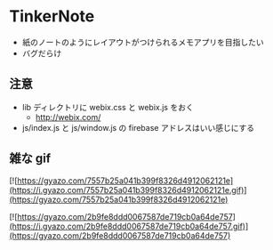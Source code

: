 # TinkerNote
- 紙のノートのようにレイアウトがつけられるメモアプリを目指したい
- バグだらけ

## 注意
- lib ディレクトリに webix.css と webix.js をおく
  - http://webix.com/
- js/index.js と js/window.js の firebase アドレスはいい感じにする

## 雑な gif
[![https://gyazo.com/7557b25a041b399f8326d4912062121e](https://i.gyazo.com/7557b25a041b399f8326d4912062121e.gif)](https://gyazo.com/7557b25a041b399f8326d4912062121e)

[![https://gyazo.com/2b9fe8ddd0067587de719cb0a64de757](https://i.gyazo.com/2b9fe8ddd0067587de719cb0a64de757.gif)](https://gyazo.com/2b9fe8ddd0067587de719cb0a64de757)
